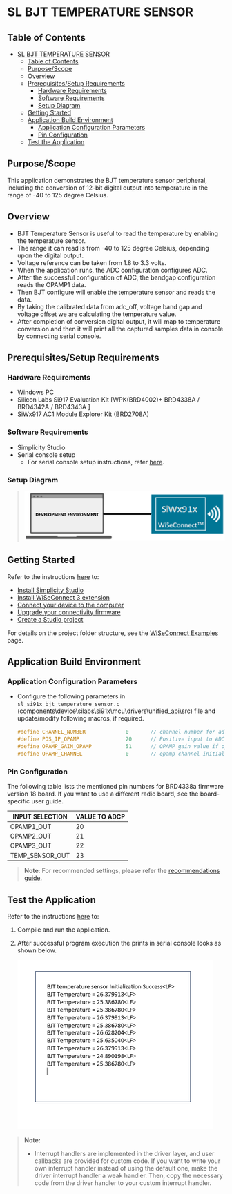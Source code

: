# SL BJT TEMPERATURE SENSOR

## Table of Contents

- [SL BJT TEMPERATURE SENSOR](#sl-bjt-temperature-sensor)
  - [Table of Contents](#table-of-contents)
  - [Purpose/Scope](#purposescope)
  - [Overview](#overview)
  - [Prerequisites/Setup Requirements](#prerequisitessetup-requirements)
    - [Hardware Requirements](#hardware-requirements)
    - [Software Requirements](#software-requirements)
    - [Setup Diagram](#setup-diagram)
  - [Getting Started](#getting-started)
  - [Application Build Environment](#application-build-environment)
    - [Application Configuration Parameters](#application-configuration-parameters)
    - [Pin Configuration](#pin-configuration)
  - [Test the Application](#test-the-application)

## Purpose/Scope

This application demonstrates the BJT temperature sensor peripheral, including the conversion of 12-bit digital output into temperature in the range of -40 to 125 degree Celsius.

## Overview

- BJT Temperature Sensor is useful to read the temperature by enabling the temperature sensor.
- The range it can read is from -40 to 125 degree Celsius, depending upon the digital output.
- Voltage reference can be taken from 1.8 to 3.3 volts.
- When the application runs, the ADC configuration configures ADC.
- After the successful configuration of ADC, the bandgap configuration reads the OPAMP1 data.  
- Then BJT configure will enable the temperature sensor and reads the data.
- By taking the calibrated data from adc_off, voltage band gap and voltage offset we are calculating the temperature value.
- After completion of conversion digital output, it will map to temperature conversion and then it will print all the captured samples data in console by connecting serial console.

## Prerequisites/Setup Requirements

### Hardware Requirements

- Windows PC
- Silicon Labs Si917 Evaluation Kit [WPK(BRD4002)+ BRD4338A / BRD4342A / BRD4343A ]
- SiWx917 AC1 Module Explorer Kit (BRD2708A)

### Software Requirements

- Simplicity Studio
- Serial console setup
  - For serial console setup instructions, refer [here](https://docs.silabs.com/wiseconnect/latest/wiseconnect-developers-guide-developing-for-silabs-hosts/#console-input-and-output).

### Setup Diagram

> ![Figure: setupdiagram](resources/readme/setupdiagram.png)

## Getting Started

Refer to the instructions [here](https://docs.silabs.com/wiseconnect/latest/wiseconnect-getting-started/) to:

- [Install Simplicity Studio](https://docs.silabs.com/wiseconnect/latest/wiseconnect-developers-guide-developing-for-silabs-hosts/#install-simplicity-studio)
- [Install WiSeConnect 3 extension](https://docs.silabs.com/wiseconnect/latest/wiseconnect-developers-guide-developing-for-silabs-hosts/#install-the-wi-se-connect-3-extension)
- [Connect your device to the computer](https://docs.silabs.com/wiseconnect/latest/wiseconnect-developers-guide-developing-for-silabs-hosts/#connect-si-wx91x-to-computer)
- [Upgrade your connectivity firmware](https://docs.silabs.com/wiseconnect/latest/wiseconnect-developers-guide-developing-for-silabs-hosts/#update-si-wx91x-connectivity-firmware)
- [Create a Studio project](https://docs.silabs.com/wiseconnect/latest/wiseconnect-developers-guide-developing-for-silabs-hosts/#create-a-project)

For details on the project folder structure, see the [WiSeConnect Examples](https://docs.silabs.com/wiseconnect/latest/wiseconnect-examples/#example-folder-structure) page.

## Application Build Environment

### Application Configuration Parameters

- Configure the following parameters in `sl_si91x_bjt_temperature_sensor.c` (components\device\silabs\si91x\mcu\drivers\unified_api\src) file and update/modify following macros, if required.

  ```c
  #define CHANNEL_NUMBER             0       // channel number for adc
  #define POS_IP_OPAMP               20      // Positive input to ADC using OPAMP
  #define OPAMP_GAIN_OPAMP           51      // OPAMP gain value if opamp output is one of input to ADC
  #define OPAMP_CHANNEL              0       // opamp channel initializing with 0
  ```

### Pin Configuration

The following table lists the mentioned pin numbers for BRD4338a firmware version 18 board. If you want to use a different radio board, see the board-specific user guide.

  | INPUT SELECTION       | VALUE TO ADCP |
  | --------------        | ------------  |
  | OPAMP1_OUT            |         20    |
  | OPAMP2_OUT            |         21    |
  | OPAMP3_OUT            |         22    |
  | TEMP_SENSOR_OUT       |         23    |

> **Note**: For recommended settings, please refer the [recommendations guide](https://docs.silabs.com/wiseconnect/latest/wiseconnect-developers-guide-prog-recommended-settings/).

## Test the Application

Refer to the instructions [here](https://docs.silabs.com/wiseconnect/latest/wiseconnect-getting-started/) to:

1. Compile and run the application.
2. After successful program execution the prints in serial console looks as shown below.

    ![Figure: output](resources/readme/output.png)

> **Note:**
>
> - Interrupt handlers are implemented in the driver layer, and user callbacks are provided for custom code. If you want to write your own interrupt handler instead of using the default one, make the driver interrupt handler a weak handler. Then, copy the necessary code from the driver handler to your custom interrupt handler.
